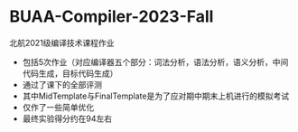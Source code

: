 # BUAA-Compiler-2023-Fall

北航2021级编译技术课程作业

* 包括5次作业（对应编译器五个部分：词法分析，语法分析，语义分析，中间代码生成，目标代码生成）
* 通过了课下的全部评测
* 其中MidTemplate与FinalTemplate是为了应对期中期末上机进行的模拟考试
* 仅作了一些简单优化
* 最终实验得分约在94左右
